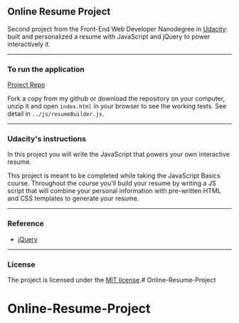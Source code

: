 ## Online Resume Project

Second project from the Front-End Web Developer Nanodegree in <a href="https://www.udacity.com" target="_blank">Udacity</a>:
<br>
built and personalized a resume with JavaScript and jQuery to power interactively it.

---

### To run the application

[Project Repo](https://github.com/markchen555/Online-Resume-Project)

Fork a copy from my github or download the repository on your computer, unzip it and open `index.html` in your browser to see the working tests. See detail in `../js/resumeBuilder.js`.

---

### Udacity's instructions

In this project you will write the JavaScript that powers your own interactive resume.

This project is meant to be completed while taking the JavaScript Basics course. Throughout the course you'll build your resume by writing a JS script that will combine your personal information with pre-written HTML and CSS templates to generate your resume.

---

### Reference

- [jQuery](https://jquery.com/)

---

### License

The project is licensed under the [MIT license](license.txt).# Online-Resume-Project
# Online-Resume-Project
